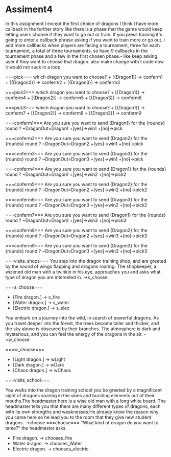 # Assiment4
In this assignment I except the first choice of dragons I think I have more callback in the further story like there is a phase that the game would keep letting users choose if they want to go out or train. 
If you press training it's going to enter a callback phrase asking if you want to train more or go out. 
I add more callbacks when players are facing a tournament, three for each tournament, a total of three tournaments, so have 9 callbacks in the tournament phase 
and a few in the first chosen phase.- like keep asking user if they want to choose that dragon. 
also make change with t code now it would not suck in a loop


===pick===
which dragon you want to choose?
    + [{Dragon1}] -> conferm1
    + [{Dragon2}] -> conferm2
    + [{Dragon3}] -> conferm3
    
 ===pick2===
which dragon you want to choose?
    + [{Dragon1}] -> conferm4
    + [{Dragon2}] -> conferm5
    + [{Dragon3}] -> conferm6
    
 ===pick3===
which dragon you want to choose?
    + [{Dragon1}] -> conferm7
    + [{Dragon2}] -> conferm8
    + [{Dragon3}] -> conferm9


 ===conferm1===
 Are you sure you want to send {Dragon1} for the {rounds} round ?
  ~DragonOut=Dragon1
 +[yes]->win1
 +[no]->pick
 
  ===conferm2===
 Are you sure you want to send {Dragon2} for the {rounds} round ?
 ~DragonOut=Dragon2
 +[yes]->win1
 +[no]->pick
 
  ===conferm3===
 Are you sure you want to send {Dragon3} for the {rounds} round ?
 ~DragonOut=Dragon3
 +[yes]->win1
 +[no]->pick
 
  ===conferm4===
 Are you sure you want to send {Dragon1} for the {rounds} round ?
 ~DragonOut=Dragon1
 +[yes]->win2
 +[no]->pick2
 
  ===conferm5===
 Are you sure you want to send {Dragon2} for the {rounds} round ?
 ~DragonOut=Dragon2
 +[yes]->win2
 +[no]->pick2
 
  ===conferm6===
 Are you sure you want to send {Dragon3} for the {rounds} round ?
 ~DragonOut=Dragon3
 +[yes]->win2
 +[no]->pick2
 
  ===conferm7===
 Are you sure you want to send {Dragon1} for the {rounds} round ?
 ~DragonOut=Dragon1
 +[yes]->win3
 +[no]->pick3
 
  ===conferm8===
 Are you sure you want to send {Dragon2} for the {rounds} round ?
 ~DragonOut=Dragon2
 +[yes]->win3
 +[no]->pick3
 
  ===conferm9===
 Are you sure you want to send {Dragon3} for the {rounds} round ?
 ~DragonOut=Dragon3
 +[yes]->win3
 +[no]->pick3
 
 
 ===visits_shops===
You step into the dragon training shop, and are greeted by the sound of wings flapping and dragons roaring. The shopkeeper, a wizened old man with a twinkle in his eye, approaches you and asks what type of dragon you are interested in.
->s_choose

===s_choose===
+ [Fire dragon.] -> s_fire
+ [Water dragon.] -> s_water
+ [Electric dragon.] -> s_elec


You embark on a journey into the wild, in search of powerful dragons. As you travel deeper into the forest, the trees become taller and thicker, and the sky above is obscured by their branches. The atmosphere is dark and mysterious, and you can feel the energy of the dragons in the air.
->w_choose

===w_choose===
+ [Light dragon.] -> wLight
+ [Dark dragon.] -> wDark
+ [Chaos dragon.] -> wChaos




===visits_school===

You walks into the dragon training school you be greeted by a magnificent sight of dragons soaring in the skies and bursting elements out of their mouths.The headmaster here is a wise old man with a long white beard. The headmaster tells you that there are many different types of dragons, each with its own strengths and weaknesses.He already know the reason why you came here so he lead you to the room that they give new student dragons.
->choose
===choose===
"What kind of dragon do you want to tame?" the headmaster asks.
+ Fire dragon. -> chooses_fire
+ Water dragon. -> chooses_Water
+ Electric dragon. -> chooses_electric

 
